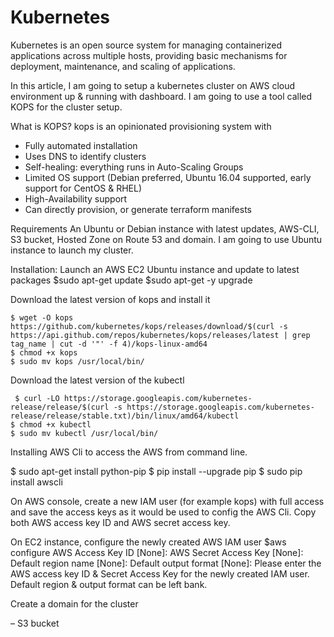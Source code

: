 # Kubernetes

Kubernetes is an open source system for managing containerized applications across multiple hosts, providing basic mechanisms for deployment, maintenance, and scaling of applications.


In this article, I am going to setup a kubernetes cluster on AWS cloud environment up & running with dashboard. I am going to use a tool called KOPS for the cluster setup. 

What is KOPS?
kops is an opinionated provisioning system with 

- Fully automated installation
- Uses DNS to identify clusters
- Self-healing: everything runs in Auto-Scaling Groups
- Limited OS support (Debian preferred, Ubuntu 16.04 supported, early support for CentOS & RHEL)
- High-Availability support
- Can directly provision, or generate terraform manifests

Requirements
An Ubuntu or Debian instance with latest updates, AWS-CLI, S3 bucket, Hosted Zone on Route 53 and domain. I am going to use Ubuntu instance to launch my cluster. 

Installation:
Launch an AWS EC2 Ubuntu instance and update to latest packages 
	$sudo apt-get update
	$sudo apt-get -y upgrade

Download the latest version of kops and install it

	$ wget -O kops https://github.com/kubernetes/kops/releases/download/$(curl -s https://api.github.com/repos/kubernetes/kops/releases/latest | grep tag_name | cut -d '"' -f 4)/kops-linux-amd64 
	$ chmod +x kops
	$ sudo mv kops /usr/local/bin/

Download the latest version of the kubectl

	 $ curl -LO https://storage.googleapis.com/kubernetes-release/release/$(curl -s https://storage.googleapis.com/kubernetes-release/release/stable.txt)/bin/linux/amd64/kubectl
	$ chmod +x kubectl
	$ sudo mv kubectl /usr/local/bin/

Installing AWS Cli to access the AWS from command line. 

  $ sudo apt-get install python-pip
  $ pip install --upgrade pip
  $ sudo pip install awscli 
	
On AWS console, create a new IAM user (for example kops) with full access and save the access keys as it would be used to config the AWS Cli. Copy both AWS access key ID and AWS secret access key. 

On EC2 instance, configure the newly created AWS IAM user
	$aws configure 
			AWS Access Key ID [None]: <AWS user access key ID >
			AWS Secret Access Key [None]: <AWS secret access key>
			Default region name [None]:
			Default output format [None]:
	Please enter the AWS access key ID & Secret Access Key for the newly created IAM user. Default region & output format can be left bank.
	
Create a domain for the cluster


– S3 bucket
